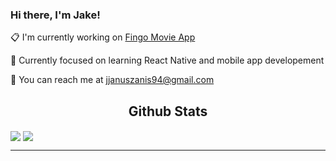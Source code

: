 ### Hi there, I'm Jake!

:clipboard: I'm currently working on [Fingo Movie App](https://github.com/Jake-Januszanis/rn-movie-app-frontend)

:brain: Currently focused on learning React Native and mobile app developement

:e-mail: You can reach me at <jjanuszanis94@gmail.com>



<h2 align='center'>Github Stats</h2>
<img src='https://github-readme-stats.vercel.app/api/top-langs/?username=Jake-Januszanis&layout=compact'
 <div align='center'>
<img align='center' src='https://github-readme-stats.vercel.app/api?username=Jake-Januszanis&hide=stars&theme=blue-green' />
</div>

---


